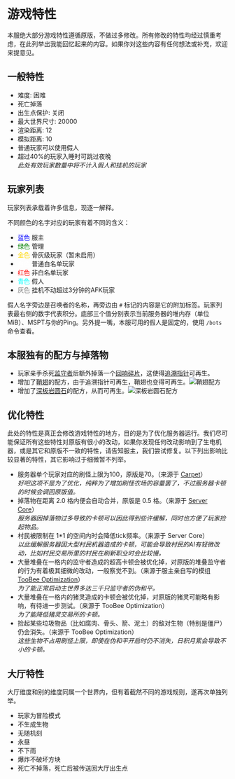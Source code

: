 # 游戏特性

本服绝大部分游戏特性遵循原版，不做过多修改。所有修改的特性均经过慎重考虑，在此列举出我能回忆起来的内容。如果你对这些内容有任何想法或补充，欢迎来提意见。

## 一般特性

- 难度: 困难
- 死亡掉落
- 出生点保护: 关闭
- 最大世界尺寸: 20000
- 渲染距离: 12
- 模拟距离: 10
- 普通玩家可以使用假人
- 超过40%的玩家入睡时可跳过夜晚\
*此处有效玩家数量中将不计入假人和挂机的玩家*

## 玩家列表

玩家列表承载着许多信息，现逐一解释。

不同颜色的名字对应的玩家有着不同的含义：
- <font color=blue>蓝色</font> 服主
- <font color=green>绿色</font> 管理
- <font color=gold>金色</font> 骨灰级玩家（暂未启用）
- <font color=white>白色</font> 普通白名单玩家
- <font color=red>红色</font> 非白名单玩家
- <font color=cyan>青色</font> 假人
- <font color=gray>灰色</font> 挂机不动超过3分钟的AFK玩家

假人名字旁边是召唤者的名称，再旁边由 `#` 标记的内容是它的附加标签。玩家列表最右侧的数字代表积分。底部三个值分别表示当前服务器的堆内存（单位MiB）、MSPT与你的Ping。另外提一嘴，本服可用的假人是固定的，使用 `/bots` 命令查看。

## 本服独有的配方与掉落物

- 玩家亲手杀死[监守者](https://zh.minecraft.wiki/w/%E7%9B%91%E5%AE%88%E8%80%85)后额外掉落一个[回响碎片](https://zh.minecraft.wiki/w/%E5%9B%9E%E5%93%8D%E7%A2%8E%E7%89%87)，这使得[追溯指针](https://zh.minecraft.wiki/w/%E8%BF%BD%E6%BA%AF%E6%8C%87%E9%92%88)可再生。
- 增加了[鞘翅](https://zh.minecraft.wiki/w/%E9%9E%98%E7%BF%85)的配方，由于追溯指针可再生，鞘翅也变得可再生。![鞘翅配方](/elytra.png)
- 增加了[深板岩圆石](https://zh.minecraft.wiki/w/%E6%B7%B1%E6%9D%BF%E5%B2%A9%E5%9C%86%E7%9F%B3)的配方，从而可再生。![深板岩圆石配方](/cobbled_deepslate.png)

## 优化特性

此处的特性是真正会修改游戏特性的地方，目的是为了优化服务器运行。我们尽可能保证所有这些特性对原版有很小的改动，如果你发现任何改动影响到了生电机器，或是其它和原版不一致的特性，请告知服主，我们尝试修复。以下列出影响比较显著的特性，其它影响过于细微暂不列举。

- 服务器单个玩家对应的刷怪上限为100，原版是70。（来源于 [Carpet](https://github.com/gnembon/fabric-carpet)）\
*好吧这项不是为了优化，纯粹为了增加刷怪农场的容量罢了，不过服务器卡顿的时候会调回原版值。*
- 掉落物在距离 2.0 格内便会自动合并，原版是 0.5 格。（来源于 [Server Core](https://modrinth.com/mod/servercore)）\
*服务器因掉落物过多导致的卡顿可以因此得到些许缓解，同时也方便了玩家捡起物品。*
- 村民被限制在 1*1 的空间内时会降低tick频率。（来源于 Server Core）\
*以此缓解服务器因大型村民机器造成的卡顿，可能会导致村民的AI有轻微改动，比如村民交易所里的村民在刷新职业时会比较慢。*
- 大量堆叠在一格内的监守者造成的超高卡顿会被优化掉，对原版的堆叠监守者的行为有着极其细微的改动，一般察觉不到。（来源于服主亲自写的模组 [TooBee Optimization](https://github.com/Fungus-00/TooBee-Optimization)）\
*为了能正常启动主世界多达三千只监守者的伪和平。*
- 大量堆叠在一格内的猪灵造成的卡顿会被优化掉，对原版的猪灵可能略有影响，有待进一步测试。（来源于 TooBee Optimization）\
*为了能降低猪灵交易所的卡顿。*
- 捡起某些垃圾物品（比如腐肉、骨头、箭、泥土）的敌对生物（特别是僵尸）仍会消失。（来源于 TooBee Optimization）\
*这些生物不占用刷怪上限，即使在伪和平开启时仍不消失，日积月累会导致不小的卡顿。*

## 大厅特性

大厅维度和别的维度同属一个世界内，但有着截然不同的游戏规则，遂再次单独列举。

- 玩家为冒险模式
- 不生成生物
- 无随机刻
- 永昼
- 不下雨
- 爆炸不破坏方块
- 死亡不掉落，死亡后被传送回大厅出生点